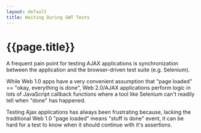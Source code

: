 ```yaml
---
layout: default
title: Waiting During GWT Tests
---
```


{{page.title}}
==============

A frequent pain point for testing AJAX applications is synchronization between the application and the browser-driven test suite (e.g. Selenium).

While Web 1.0 apps have a very convenient assumption that "page loaded" == "okay, everything is done", Web 2.0/AJAX applications perform logic in lots of JavaScript callback functions where a tool like Selenium can't readily tell when "done" has happened. 





Testing Ajax applications has always been frustrating because, lacking the traditional Web 1.0 "page loaded" means "stuff is done" event, it can be hard for a test to know when it should continue with it's assertions.

